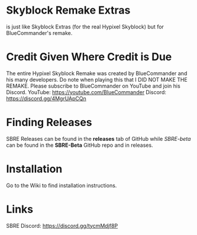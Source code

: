 # Skyblock Remake Extras
is just like Skyblock Extras (for the real Hypixel Skyblock) but for BlueCommander's remake.

# Credit Given Where Credit is Due
The entire Hypixel Skyblock Remake was created by BlueCommander and his many developers. Do note when playing this that I DID NOT MAKE THE REMAKE. Please subscribe to BlueCommander on YouTube and join his Discord.
YouTube: https://youtube.com/BlueCommander
Discord: https://discord.gg/4MgrUApCQn

# Finding Releases
SBRE Releases can be found in the **releases** tab of GitHub while *SBRE-beta* can be found in the **SBRE-Beta** GitHub repo and in releases.

# Installation
Go to the Wiki to find installation instructions.

# Links
SBRE Discord: https://discord.gg/tycmMdjf8P
